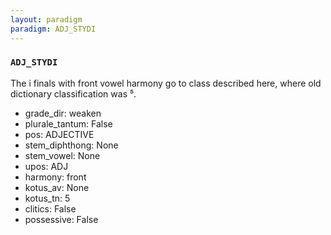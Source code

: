 ```yaml
---
layout: paradigm
paradigm: ADJ_STYDI
---
```

### ` ADJ_STYDI `

The i finals with front vowel harmony go to class described here, where old dictionary classification was ⁵.
* grade_dir: weaken
* plurale_tantum: False
* pos: ADJECTIVE
* stem_diphthong: None
* stem_vowel: None
* upos: ADJ
* harmony: front
* kotus_av: None
* kotus_tn: 5
* clitics: False
* possessive: False
